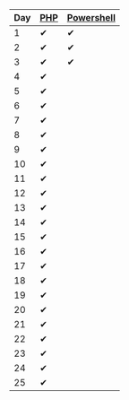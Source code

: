 | Day | [PHP](php/src/Days) | [Powershell](powershell) |
| --- | --- | ----- |
| 1   | ✔ | ✔ |
| 2   | ✔ | ✔ |
| 3   | ✔ | ✔ |
| 4   | ✔ |   |
| 5   | ✔ |   |
| 6   | ✔ |   |
| 7   | ✔ |   |
| 8   | ✔ |   |
| 9   | ✔ |   |
| 10   | ✔ |   |
| 11   | ✔ |   |
| 12   | ✔ |   |
| 13   | ✔ |   |
| 14   | ✔ |   |
| 15   | ✔ |  |
| 16   | ✔ |   |
| 17   | ✔ |   |
| 18   | ✔ |   |
| 19   | ✔ |   |
| 20   | ✔ |   |
| 21   | ✔ |   |
| 22   | ✔ |   |
| 23   | ✔ |   |
| 24   | ✔ |   |
| 25   | ✔ |   |
